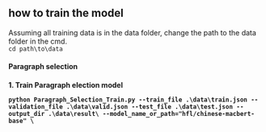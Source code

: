 ## how to train the model  

  Assuming all training data is in the data folder, change the path to the data folder in the cmd.  
  `cd path\to\data`  

<h4> Paragraph selection <h4>
1. Train Paragraph election model  
  
   `python Paragraph_Selection_Train.py --train_file .\data\train.json --validation_file .\data\valid.json --test_file .\data\test.json --output_dir .\data\result\ --model_name_or_path="hfl/chinese-macbert-base" \ `
   

   
